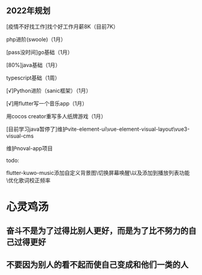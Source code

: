 <h2>2022年规划</h2>  
<p>[疫情不好找工作]找个好工作月薪8K（目前7K）</p>
<p>php进阶(swoole)（1月）</p>
<p>[pass没时间]go基础（1月）</p>
<p>[80%]java基础（1月）</p>
<p>typescript基础（1周）</p>
<p>[√]Python进阶（sanic框架）（1月）</p>
<p>[√]用flutter写一个音乐app（1月）</p>
<p>用cocos creator重写多人纸牌游戏（1月）</p>
<p>[目前学习java暂停了]维护vite-element-ui\vue-element-visual-layout\vue3-visual-cms</p>
<p>维护noval-app项目</p>

todo:

flutter-kuwo-music添加自定义背景图\切换屏幕唤醒\以及添加到播放列表功能\优化歌词校正频率


# 心灵鸡汤

## 奋斗不是为了过得比别人更好，而是为了比不努力的自己过得更好

## 不要因为别人的看不起而使自己变成和他们一类的人